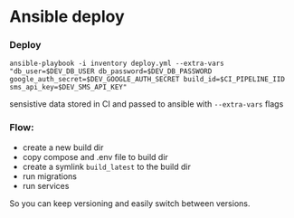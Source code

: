 # Ansible deploy

### Deploy
```
ansible-playbook -i inventory deploy.yml --extra-vars "db_user=$DEV_DB_USER db_password=$DEV_DB_PASSWORD google_auth_secret=$DEV_GOOGLE_AUTH_SECRET build_id=$CI_PIPELINE_IID sms_api_key=$DEV_SMS_API_KEY"
```
sensistive data stored in CI and passed to ansible with `--extra-vars` flags

### Flow:
- create a new build dir
- copy compose and .env file to build dir
- create a symlink `build_latest` to the build dir
- run migrations
- run services

So you can keep versioning and easily switch between versions.
